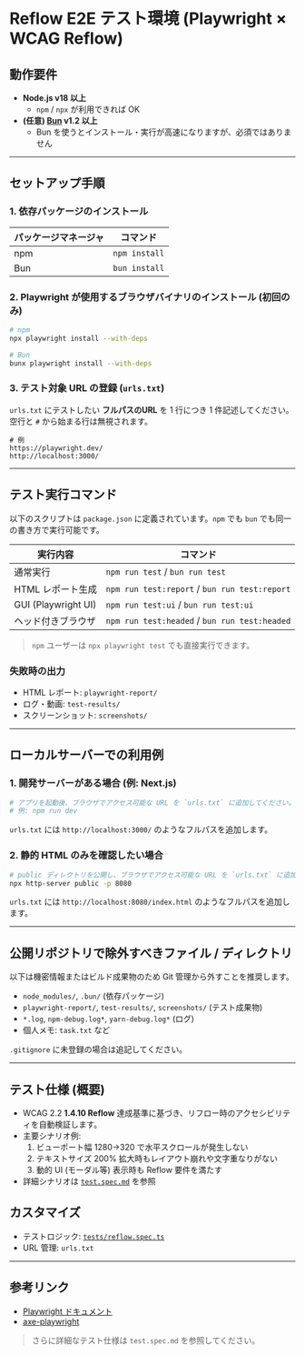 # Reflow E2E テスト環境 (Playwright × WCAG Reflow)

## 動作要件
- **Node.js v18 以上**  
  - `npm` / `npx` が利用できれば OK
- **(任意) [Bun](https://bun.sh/) v1.2 以上**  
  - Bun を使うとインストール・実行が高速になりますが、必須ではありません

---

## セットアップ手順

### 1. 依存パッケージのインストール
| パッケージマネージャ | コマンド |
|----------------------|----------|
| npm | `npm install` |
| Bun | `bun install` |

### 2. Playwright が使用するブラウザバイナリのインストール (初回のみ)
```bash
# npm
npx playwright install --with-deps

# Bun
bunx playwright install --with-deps
```

### 3. テスト対象 URL の登録 (`urls.txt`)
`urls.txt` にテストしたい **フルパスのURL** を 1 行につき 1 件記述してください。空行と `#` から始まる行は無視されます。

```
# 例
https://playwright.dev/
http://localhost:3000/
```

---

## テスト実行コマンド
以下のスクリプトは `package.json` に定義されています。`npm` でも `bun` でも同一の書き方で実行可能です。

| 実行内容 | コマンド |
|----------|----------|
| 通常実行 | `npm run test` / `bun run test` |
| HTML レポート生成 | `npm run test:report` / `bun run test:report` |
| GUI (Playwright UI) | `npm run test:ui` / `bun run test:ui` |
| ヘッド付きブラウザ | `npm run test:headed` / `bun run test:headed` |

> `npm` ユーザーは `npx playwright test` でも直接実行できます。

### 失敗時の出力
- HTML レポート: `playwright-report/`
- ログ・動画: `test-results/`
- スクリーンショット: `screenshots/`

---

## ローカルサーバーでの利用例
### 1. 開発サーバーがある場合 (例: Next.js)
```bash
# アプリを起動後、ブラウザでアクセス可能な URL を `urls.txt` に追加してください。
# 例: npm run dev
```
`urls.txt` には `http://localhost:3000/` のようなフルパスを追加します。

### 2. 静的 HTML のみを確認したい場合
```bash
# public ディレクトリを公開し、ブラウザでアクセス可能な URL を `urls.txt` に追加してください。
npx http-server public -p 8080
```
`urls.txt` には `http://localhost:8080/index.html` のようなフルパスを追加します。

---

## 公開リポジトリで除外すべきファイル / ディレクトリ
以下は機密情報またはビルド成果物のため Git 管理から外すことを推奨します。

- `node_modules/`, `.bun/` (依存パッケージ)
- `playwright-report/`, `test-results/`, `screenshots/` (テスト成果物)
- `*.log`, `npm-debug.log*`, `yarn-debug.log*` (ログ)
- 個人メモ: `task.txt` など

`.gitignore` に未登録の場合は追記してください。

---

## テスト仕様 (概要)
- WCAG 2.2 **1.4.10 Reflow** 達成基準に基づき、リフロー時のアクセシビリティを自動検証します。
- 主要シナリオ例:
  1. ビューポート幅 1280→320 で水平スクロールが発生しない
  2. テキストサイズ 200% 拡大時もレイアウト崩れや文字重なりがない
  3. 動的 UI (モーダル等) 表示時も Reflow 要件を満たす
- 詳細シナリオは [`test.spec.md`](./test.spec.md) を参照

## カスタマイズ
- テストロジック: [`tests/reflow.spec.ts`](./tests/reflow.spec.ts)
- URL 管理: `urls.txt`

---

## 参考リンク
- [Playwright ドキュメント](https://playwright.dev/)
- [axe-playwright](https://github.com/abhinaba-ghosh/axe-playwright)

> さらに詳細なテスト仕様は `test.spec.md` を参照してください。 